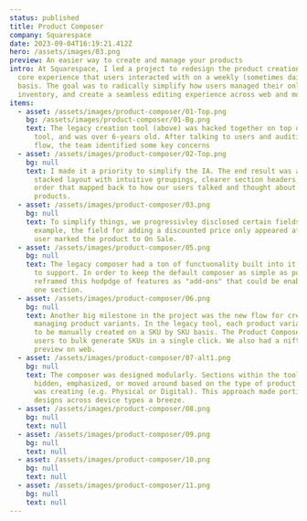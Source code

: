 ```yaml
---
status: published
title: Product Composer
company: Squarespace
date: 2023-09-04T16:19:21.412Z
hero: /assets/images/03.png
preview: An easier way to create and manage your products
intro: At Squarespace, I led a project to redesign the product creation flow—a
  core experience that users interacted with on a weekly (sometimes daily)
  basis. The goal was to radically simplify how users managed their online
  inventory, and create a seamless editing experience across web and mobile.
items:
  - asset: /assets/images/product-composer/01-Top.png
    bg: /assets/images/product-composer/01-Bg.png
    text: The legacy creation tool (above) was hacked together on top of the blog
      tool, and was over 6-years old. After talking to users and auditing the
      flow, the team identified some key concerns
  - asset: /assets/images/product-composer/02-Top.png
    bg: null
    text: I made it a priority to simplify the IA. The end result was a vertically
      stacked layout with intuitive groupings, clearer section headers, and an
      order that mapped back to how our users talked and thought about their
      products.
  - asset: /assets/images/product-composer/03.png
    bg: null
    text: To simplify things, we progressivley disclosed certain fields. For
      example, the field for adding a discounted price only appeared after the
      user marked the product to On Sale.
  - asset: /assets/images/product-composer/05.png
    bg: null
    text: The legacy composer had a ton of functuonality built into it which we had
      to support. In order to keep the default composer as simple as possible, I
      reframed this hodpdge of features as "add-ons" that could be enabled from
      one section.
  - asset: /assets/images/product-composer/06.png
    bg: null
    text: Another big milestone in the project was the new flow for creating and
      managing product variants. In the legacy tool, each product variation had
      to be manually created on a SKU by SKU basis. The Product Composer allowed
      users to bulk generate SKUs in a single click. We also had a nifty little
      preview on web.
  - asset: /assets/images/product-composer/07-alt1.png
    bg: null
    text: The composer was designed modularly. Sections within the tool could be
      hidden, emphasized, or moved around based on the type of product the user
      was creating (e.g. Physical or Digital). This approach made porting
      designs across device types a breeze.
  - asset: /assets/images/product-composer/08.png
    bg: null
    text: null
  - asset: /assets/images/product-composer/09.png
    bg: null
    text: null
  - asset: /assets/images/product-composer/10.png
    bg: null
    text: null
  - asset: /assets/images/product-composer/11.png
    bg: null
    text: null
---
```

